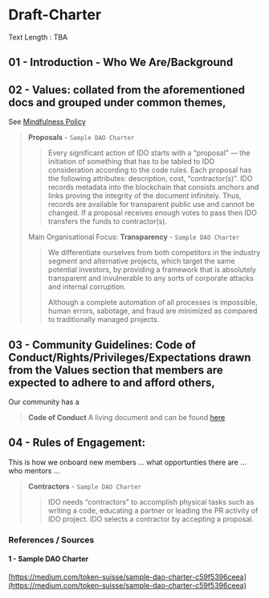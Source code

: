 # Draft-Charter

Text Length : TBA

## 01 - Introduction - Who We Are/Background

## 02 - Values: collated from the aforementioned docs and grouped under common themes,

See [Mindfulness Policy](https://github.com/SecretDecks/Documentation/blob/main/Mindfulness-Policy.md)

> **Proposals** - `Sample DAO Charter`
>
> > Every significant action of IDO starts with a “proposal” — the initiation of something that has to be tabled to IDO consideration according to the code rules. Each proposal has the following attributes: description, cost, “contractor\(s\)”. IDO records metadata into the blockchain that consists anchors and links proving the integrity of the document infinitely. Thus, records are available for transparent public use and cannot be changed. If a proposal receives enough votes to pass then IDO transfers the funds to contractor\(s\).
>
> Main Organisational Focus: **Transparency** - `Sample DAO Charter`
>
> > We differentiate ourselves from both competitors in the industry segment and alternative projects, which target the same potential investors, by providing a framework that is absolutely transparent and invulnerable to any sorts of corporate attacks and internal corruption.
> >
> > Although a complete automation of all processes is impossible, human errors, sabotage, and fraud are minimized as compared to traditionally managed projects.

## 03 - Community Guidelines: Code of Conduct/Rights/Privileges/Expectations drawn from the Values section that members are expected to adhere to and afford others,

Our community has a

> **Code of Conduct** A living document and can be found [here](https://github.com/SecretDecks/Documentation/blob/main/CODE-OF-CONDUCT.md)

## 04 - Rules of Engagement:

This is how we onboard new members ... what opportunties there are ... who mentors ...

> **Contractors** - `Sample DAO Charter`
>
> > IDO needs “contractors” to accomplish physical tasks such as writing a code, educating a partner or leading the PR activity of IDO project. IDO selects a contractor by accepting a proposal.

### References / Sources

#### 1 - Sample DAO Charter

[https://medium.com/token-suisse/sample-dao-charter-c59f5396ceea](https://medium.com/token-suisse/sample-dao-charter-c59f5396ceea)


